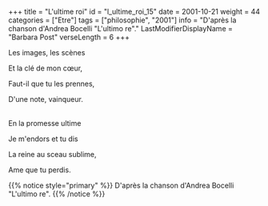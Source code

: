 +++
title = "L'ultime roi"
id = "l_ultime_roi_15"
date = 2001-10-21
weight = 44
categories = ["Etre"]
tags = ["philosophie", "2001"]
info = "D'après la chanson d'Andrea Bocelli \"L'ultimo re\"."
LastModifierDisplayName = "Barbara Post"
verseLength = 6
+++

Les images, les scènes

Et la clé de mon cœur,

Faut-il que tu les prennes,

D'une note, vainqueur.

 \
En la promesse ultime

Je m'endors et tu dis

La reine au sceau sublime,

Ame que tu perdis.

{{% notice style="primary" %}}
D'après la chanson d'Andrea Bocelli \"L'ultimo re\".
{{% /notice %}}
